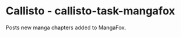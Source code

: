Callisto - callisto-task-mangafox
=================================

Posts new manga chapters added to MangaFox.
